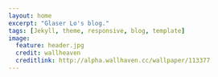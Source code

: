 ```yaml
---
layout: home
excerpt: "Glaser Lo's blog."
tags: [Jekyll, theme, responsive, blog, template]
image:
  feature: header.jpg
  credit: wallheaven
  creditlink: http://alpha.wallhaven.cc/wallpaper/113377
---
```

